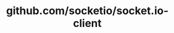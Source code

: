 ---
layout: post
title: github.com/socketio/socket.io-client
categories: link
tags: [انگلیسی, برنامه‌نویسی]
---